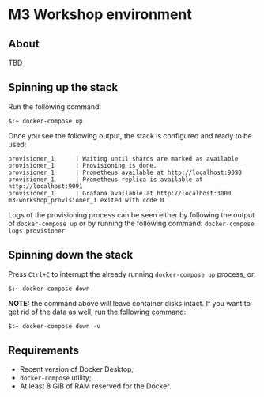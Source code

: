 # M3 Workshop environment
 
## About

TBD

## Spinning up the stack

Run the following command:

```$:~ docker-compose up```

Once you see the following output, the stack is configured and ready to be used: 

```
provisioner_1      | Waiting until shards are marked as available
provisioner_1      | Provisioning is done.
provisioner_1      | Prometheus available at http://localhost:9090
provisioner_1      | Prometheus replica is available at http://localhost:9091
provisioner_1      | Grafana available at http://localhost:3000
m3-workshop_provisioner_1 exited with code 0
```

Logs of the provisioning process can be seen either by following the output of `docker-compose up` or by running the following command: ```docker-compose logs provisioner```


## Spinning down the stack

Press `Ctrl+C` to interrupt the already running `docker-compose up` process, or: 

```$:~ docker-compose down```

**NOTE:** the command above will leave container disks intact. If you want to get rid of the 
data as well, run the following command:


```$:~ docker-compose down -v```


## Requirements 

- Recent version of Docker Desktop;
- `docker-compose` utility;
- At least 8 GiB of RAM reserved for the Docker.
